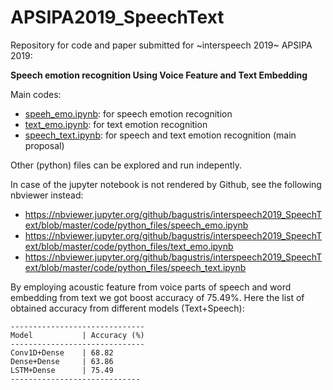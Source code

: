 # APSIPA2019_SpeechText
Repository for code and paper submitted for ~interspeech 2019~ APSIPA 2019:

**Speech emotion recognition Using Voice Feature and Text Embedding**

Main codes:  
- [speeh_emo.ipynb](code/python_files/speech_emo.ipynb): for speech emotion recognition
- [text_emo.ipynb](./code/python_files/text_emo.ipynb): for text emotion recognition
- [speech_text.ipynb](code/python_files/speech_text.ipynb): for speech and text emotion recognition (main proposal)

Other (python) files can be explored and run indepently.

In case of the jupyter notebook is not rendered by Github, see the following nbviewer instead:
- https://nbviewer.jupyter.org/github/bagustris/interspeech2019_SpeechText/blob/master/code/python_files/speech_emo.ipynb
- https://nbviewer.jupyter.org/github/bagustris/interspeech2019_SpeechText/blob/master/code/python_files/text_emo.ipynb
- https://nbviewer.jupyter.org/github/bagustris/interspeech2019_SpeechText/blob/master/code/python_files/speech_text.ipynb

By employing acoustic feature from voice parts of speech and word embedding from text we got boost accuracy of 75.49%. Here the list of obtained accuracy from different models (Text+Speech):
~~~~
------------------------------
Model           | Accuracy (%)
------------------------------
Conv1D+Dense    | 68.82
Dense+Dense     | 63.86
LSTM+Dense      | 75.49 
-----------------------------
~~~~

<!---Due to license issue, the script to save acoustic feature is not included, but it can easily implemented by reading the paper (pdf of paper will be uploaded soon) -->
